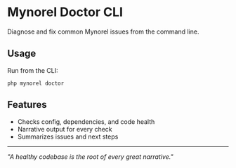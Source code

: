 
# Mynorel Doctor CLI

Diagnose and fix common Mynorel issues from the command line.

## Usage

Run from the CLI:
```
php mynorel doctor
```

## Features
- Checks config, dependencies, and code health
- Narrative output for every check
- Summarizes issues and next steps

---
*"A healthy codebase is the root of every great narrative."*
